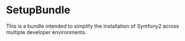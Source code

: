 # SetupBundle
This is a bundle intended to simplify the installation of Symfony2 across
multiple developer environments.
